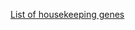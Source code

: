 
[List of housekeeping genes](https://github.com/CNAID/mRNA/blob/master/Human_Housekeeping_Gene_List.txt)
